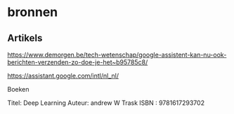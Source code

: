 # bronnen

## Artikels

https://www.demorgen.be/tech-wetenschap/google-assistent-kan-nu-ook-berichten-verzenden-zo-doe-je-het~b95785c8/

https://assistant.google.com/intl/nl_nl/







Boeken

Titel: Deep Learning 
Auteur: andrew W Trask
ISBN : 9781617293702


